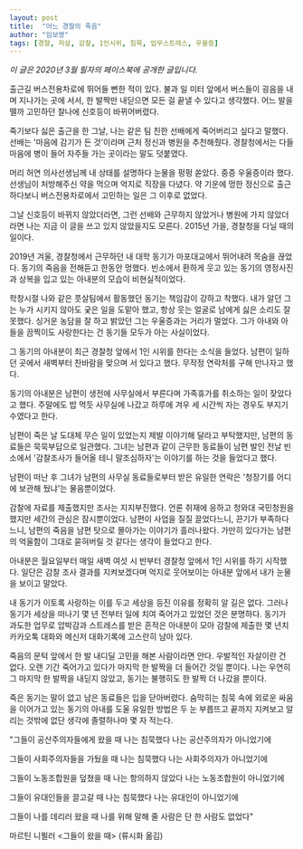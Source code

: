 ```yaml
---
layout: post
title:  "어느 경찰의 죽음"
author: "임보영"
tags: [경찰, 자살, 감찰, 1인시위, 침묵, 업무스트레스, 우울증]
---
```


_이 글은 2020년 3월 필자의 페이스북에 공개한 글입니다._


출근길 버스전용차로에 뛰어들 뻔한 적이 있다. 불과 일 미터 앞에서 버스들이 굉음을 내며 지나가는 곳에 서서, 한 발짝만 내딛으면 모든 걸 끝낼 수 있다고 생각했다. 어느 발을 뗄까 고민하던 찰나에 신호등이 바뀌어버렸다.

죽기보다 싫은 출근을 한 그날, 나는 같은 팀 친한 선배에게 죽어버리고 싶다고 말했다. 선배는 '마음에 감기가 든 것'이라며 근처 정신과 병원을 추천해줬다. 경찰청에서는 다들 마음에 병이 들어 자주들 가는 곳이라는 말도 덧붙였다.

머리 허연 의사선생님께 내 상태를 설명하다 눈물을 펑펑 쏟았다. 중증 우울증이라 했다. 선생님이 처방해주신 약을 먹으며 억지로 직장을 다녔다. 약 기운에 멍한 정신으로 출근하다보니 버스전용차로에서 고민하는 일은 그 이후로 없었다.

그날 신호등이 바뀌지 않았더라면, 그런 선배와 근무하지 않았거나 병원에 가지 않았더라면 나는 지금 이 글을 쓰고 있지 않았을지도 모른다. 2015년 가을, 경찰청을 다닐 때의 일이다.

2019년 겨울, 경찰청에서 근무하던 내 대학 동기가 마포대교에서 뛰어내려 목숨을 끊었다. 동기의 죽음을 전해듣고 한동안 멍했다. 빈소에서 환하게 웃고 있는 동기의 영정사진과 상복을 입고 있는 아내분의 모습이 비현실적이었다.

학창시절 나와 같은 풋살팀에서 활동했던 동기는 책임감이 강하고 착했다. 내가 알던 그는 누가 시키지 않아도 궂은 일을 도맡아 했고, 항상 웃는 얼굴로 남에게 싫은 소리도 잘 못했다. 싱거운 농담을 잘 하고 밝았던 그는 우울증과는 거리가 멀었다. 그가 아내와 아들을 끔찍이도 사랑한다는 건 동기들 모두가 아는 사실이었다.

그 동기의 아내분이 최근 경찰청 앞에서 1인 시위를 한다는 소식을 들었다. 남편이 일하던 곳에서 새벽부터 찬바람을 맞으며 서 있다고 했다. 무작정 연락처를 구해 만나자고 했다.

동기의 아내분은 남편이 생전에 사무실에서 부른다며 가족휴가를 취소하는 일이 잦았다고 했다. 주말에도 밥 먹듯 사무실에 나갔고 하루에 겨우 세 시간씩 자는 경우도 부지기수였다고 한다.

남편이 죽은 날 도대체 무슨 일이 있었는지 제발 이야기해 달라고 부탁했지만, 남편의 동료들은 묵묵부답으로 일관했다. 그녀는 남편과 같이 근무한 동료들이 남편 발인 전날 빈소에서 '감찰조사가 들어올 테니 말조심하자'는 이야기를 하는 것을 들었다고 했다.

남편이 떠난 후 그녀가 남편의 사무실 동료들로부터 받은 유일한 연락은 '청장기를 어디에 보관해 뒀냐'는 물음뿐이었다.

감찰에 자료를 제출했지만 조사는 지지부진했다. 언론 취재에 응하고 청와대 국민청원을 했지만 세간의 관심은 잠시뿐이었다. 남편이 사업을 질질 끌었다느니, 끈기가 부족하다느니, 남편의 죽음을 남편 탓으로 몰아가는 이야기가 흘러나왔다. 가만히 있다가는 남편의 억울함이 그대로 묻혀버릴 것 같다는 생각이 들었다고 한다.

아내분은 월요일부터 매일 새벽 여섯 시 반부터 경찰청 앞에서 1인 시위를 하기 시작했다. 일단은 감찰 조사 결과를 지켜보겠다며 억지로 웃어보이는 아내분 앞에서 내가 눈물을 보이고 말았다.

내 동기가 이토록 사랑하는 이를 두고 세상을 등진 이유를 정확히 알 길은 없다. 그러나 동기가 세상을 떠나기 몇 년 전부터 일에 치여 죽어가고 있었던 것은 분명하다. 동기가 과도한 업무로 압박감과 스트레스를 받은 흔적은 아내분이 모아 감찰에 제출한 몇 년치 카카오톡 대화와 메신저 대화기록에 고스란히 남아 있다.

죽음의 문턱 앞에서 한 발 내디딜 고민을 해본 사람이라면 안다. 우발적인 자살이란 건 없다. 오랜 기간 죽어가고 있다가 마지막 한 발짝을 더 들어간 것일 뿐이다. 나는 우연히 그 마지막 한 발짝을 내딛지 않았고, 동기는 불행히도 한 발짝 더 나갔을 뿐이다.

죽은 동기는 말이 없고 남은 동료들은 입을 닫아버렸다. 숨막히는 침묵 속에 외로운 싸움을 이어가고 있는 동기의 아내를 도울 유일한 방법은 두 눈 부릅뜨고 끝까지 지켜보고 알리는 것밖에 없단 생각에 졸렬하나마 몇 자 적는다.

"그들이 공산주의자들에게 왔을 때
나는 침묵했다
나는 공산주의자가 아니었기에

그들이 사회주의자들을 가뒀을 때
나는 침묵했다
나는 사회주의자가 아니었기에

그들이 노동조합원을 덮쳤을 때
나는 항의하지 않았다
나는 노동조합원이 아니었기에

그들이 유대인들을 끌고갈 때
나는 침묵했다
나는 유대인이 아니었기에

그들이 나를 데리러 왔을 때
나를 위해 말해 줄 사람은
단 한 사람도 없었다"

 마르틴 니묄러 <그들이 왔을 때> (류시화 옮김)